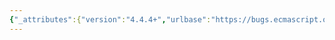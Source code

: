 ```yaml
---
{"_attributes":{"version":"4.4.4+","urlbase":"https://bugs.ecmascript.org/","maintainer":"dherman@mozilla.com"},"bug":{"bug_id":3707,"creation_ts":"2015-01-31 08:03:00 -0800","short_desc":"19.5.1.1 Error, 19.5.6.1.1 NativeError: Unreachable steps","delta_ts":"2015-02-02 18:39:00 -0800","product":"Draft for 6th Edition","component":"technical issue","version":"Rev 31: January 15, 2015 Draft","rep_platform":"All","op_sys":"All","bug_status":"RESOLVED","resolution":"FIXED","priority":"Normal","bug_severity":"normal","everconfirmed":true,"reporter":{"uid":"andrebargull","name":"André Bargull"},"assigned_to":{"uid":"allen","name":"Allen Wirfs-Brock"},"long_desc":[{"commentid":11780,"comment_count":0,"who":{"uid":"andrebargull","name":"André Bargull"},"bug_when":"2015-01-31 08:03:20 -0800","thetext":"19.5.1.1 Error ( message )\n19.5.6.1.1 NativeError ( message )\n\nThe following steps are no longer reachable after the constructor reform.\n\n- step 4.e (O has no own \"message\" property and O is extensible)\n\n\nMaybe change to assert?"},{"commentid":11874,"comment_count":1,"who":{"uid":"allen","name":"Allen Wirfs-Brock"},"bug_when":"2015-02-02 09:52:11 -0800","thetext":"fixed in rev32 editor's draft"},{"commentid":12012,"comment_count":2,"who":{"uid":"allen","name":"Allen Wirfs-Brock"},"bug_when":"2015-02-02 18:39:00 -0800","thetext":"fixed in rev32 draft"}]}}
---
```

